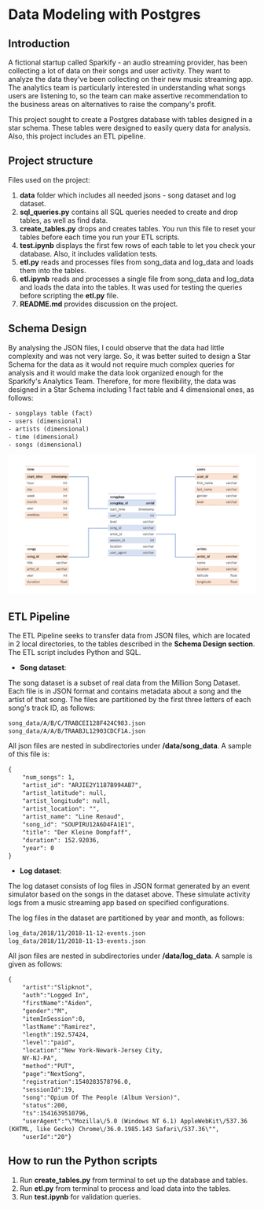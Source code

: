 # Data Modeling with Postgres

## Introduction

A fictional startup called Sparkify - an audio streaming provider, has been collecting a lot of data on their songs and user activity. They want to analyze the data they've been collecting on their new music streaming app. The analytics team is particularly interested in understanding what songs users are listening to, so the team can make assertive recommendation to the business areas on alternatives to raise the company's profit.

This project sought to create a Postgres database with tables designed in a star schema. These tables were designed to easily query data for analysis. Also, this project includes an ETL pipeline.

## Project structure

Files used on the project:
1. **data** folder which includes all needed jsons - song dataset and log dataset.
2. **sql_queries.py** contains all SQL queries needed to create and drop tables, as well as find data.
3. **create_tables.py** drops and creates tables. You run this file to reset your tables before each time you run your ETL scripts.
4. **test.ipynb** displays the first few rows of each table to let you check your database. Also, it includes validation tests.
5. **etl.py** reads and processes files from song_data and log_data and loads them into the tables. 
6. **etl.ipynb** reads and processes a single file from song_data and log_data and loads the data into the tables. It was used for testing the queries before scripting the **etl.py** file.
7. **README.md** provides discussion on the project.

## Schema Design

By analysing the JSON files, I could observe that the data had little complexity and was not very large. So, it was better suited to design a Star Schema for the data as it would not require much complex queries for analysis and it would make the data look organized enough for the Sparkify's Analytics Team. Therefore, for more flexibility, the data was designed in a Star Schema including 1 fact table and 4 dimensional ones, as follows:

    - songplays table (fact)
    - users (dimensional)
    - artists (dimensional)
    - time (dimensional)
    - songs (dimensional)

<img src="ERD Schema.png" alt="ERD Schema" width="800"/>


## ETL Pipeline

The ETL Pipeline seeks to transfer data from JSON files, which are located in 2 local directories, to the tables described in the **Schema Design section**. The ETL script includes Python and SQL.

- **Song dataset**: 

The song dataset is a subset of real data from the Million Song Dataset. Each file is in JSON format and contains metadata about a song and the artist of that song. The files are partitioned by the first three letters of each song's track ID, as follows:

```
song_data/A/B/C/TRABCEI128F424C983.json
song_data/A/A/B/TRAABJL12903CDCF1A.json
```

All json files are nested in subdirectories under **/data/song_data**. A sample of this file is:

```
{
    "num_songs": 1,
    "artist_id": "ARJIE2Y1187B994AB7",
    "artist_latitude": null,
    "artist_longitude": null,
    "artist_location": "",
    "artist_name": "Line Renaud",
    "song_id": "SOUPIRU12A6D4FA1E1",
    "title": "Der Kleine Dompfaff",
    "duration": 152.92036,
    "year": 0
}
```

- **Log dataset**: 

The log dataset consists of log files in JSON format generated by an event simulator based on the songs in the dataset above. These simulate activity logs from a music streaming app based on specified configurations.

The log files in the dataset are partitioned by year and month, as follows:

```
log_data/2018/11/2018-11-12-events.json
log_data/2018/11/2018-11-13-events.json
```

All json files are nested in subdirectories under **/data/log_data**. A sample is given as follows:

```
{
    "artist":"Slipknot",
    "auth":"Logged In",
    "firstName":"Aiden",
    "gender":"M",
    "itemInSession":0,
    "lastName":"Ramirez",
    "length":192.57424,
    "level":"paid",
    "location":"New York-Newark-Jersey City, 
    NY-NJ-PA",
    "method":"PUT",
    "page":"NextSong",
    "registration":1540283578796.0,
    "sessionId":19,
    "song":"Opium Of The People (Album Version)",
    "status":200,
    "ts":1541639510796,
    "userAgent":"\"Mozilla\/5.0 (Windows NT 6.1) AppleWebKit\/537.36 (KHTML, like Gecko) Chrome\/36.0.1985.143 Safari\/537.36\"",
    "userId":"20"}
```

## How to run the Python scripts

1. Run **create_tables.py** from terminal to set up the database and tables.
2. Run **etl.py** from terminal to process and load data into the tables.
3. Run **test.ipynb** for validation queries.
